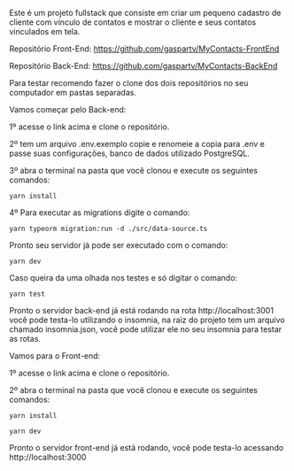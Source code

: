 Este é um projeto fullstack que consiste em criar um pequeno cadastro de cliente com vínculo de contatos e mostrar o cliente e seus contatos vinculados em tela.

Repositório Front-End: https://github.com/gaspartv/MyContacts-FrontEnd

Repositório Back-End: https://github.com/gaspartv/MyContacts-BackEnd

Para testar recomendo fazer o clone dos dois repositórios no seu computador em pastas separadas.


Vamos começar pelo Back-end:

1º acesse o link acima e clone o repositório.

2º tem um arquivo .env.exemplo copie e renomeie a copia para .env e passe suas configurações, banco de dados utilizado PostgreSQL.

3º abra o terminal na pasta que você clonou e execute os seguintes comandos:

    yarn install
    
    
4º Para executar as migrations digite o comando:

    yarn typeorm migration:run -d ./src/data-source.ts
    
    
Pronto seu servidor já pode ser executado com o comando:

    yarn dev


Caso queira da uma olhada nos testes e só digitar o comando:

    yarn test



Pronto o servidor back-end já está rodando na rota http://localhost:3001 você pode testa-lo utilizando o insomnia, na raiz do projeto tem um arquivo chamado insomnia.json, você pode utilizar ele no seu insomnia para testar as rotas.


Vamos para o Front-end:

1º acesse o link acima e clone o repositório.

2º abra o terminal na pasta que você clonou e execute os seguintes comandos:

    yarn install
    
    yarn dev



Pronto o servidor front-end já está rodando, você pode testa-lo acessando http://localhost:3000

